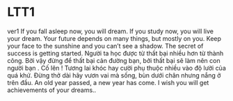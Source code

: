 # LTT1
ver1
If you fall asleep now, you will dream. If you study now, you will live your dream.
Your future depends on many things, but mostly on you.
Keep your face to the sunshine and you can’t see a shadow.
The secret of success is getting started.
Người ta học được từ thất bại nhiều hơn từ thành công. Bởi vậy đừng để thất bại cản đường bạn, bởi thất bại sẽ làm nên con người bạn .
Cố lên !
Tương lai khóc hay cười phụ thuộc nhiều vào độ lười của quá khứ.
Đừng thở dài hãy vươn vai mà sống, bùn dưới chân nhưng nắng ở trên đầu.
 An old year passed, a new year has come. I wish you will get achievements of your dreams..
